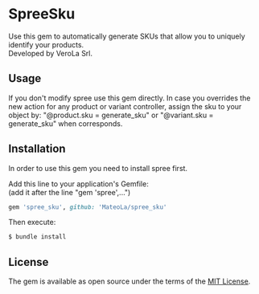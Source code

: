 # SpreeSku
Use this gem to automatically generate SKUs that allow you to uniquely identify your products.<br/>
Developed by VeroLa Srl.

## Usage
If you don't modify spree use this gem directly. In case you overrides the new action for any product or variant controller, assign the sku to your object by: "@product.sku = generate_sku" or "@variant.sku = generate_sku" when corresponds.

## Installation
In order to use this gem you need to install spree first.

Add this line to your application's Gemfile:<br/>
(add it after the line "gem 'spree',...")

```ruby
gem 'spree_sku', github: 'MateoLa/spree_sku'
```

Then execute:
```bash
$ bundle install
```

## License
The gem is available as open source under the terms of the [MIT License](https://opensource.org/licenses/MIT).